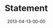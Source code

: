 ---
layout: message
category: message
series: "ROI"
title: "Statement"
date: 2013-04-13-00-00
message_id: 776
audio: "http://s3.amazonaws.com/crossroads-media/media/legacy/mp3/roi_06.mp3"
audio-duration: "43:01"
program: "http://s3.amazonaws.com/crossroads-media/media/legacy/documents/04_13-14_13Program_LO.pdf"
description: "We’ll have the chance to invest for an enormous return."
video: "https://s3.amazonaws.com/crossroadsvideomessages/roi_06.mp4"
video-duration: "43:07"
video-image: "http://s3.amazonaws.com/crossroads-media/images/legacy/content/roi_06_still.jpg"
flag: "N"
---